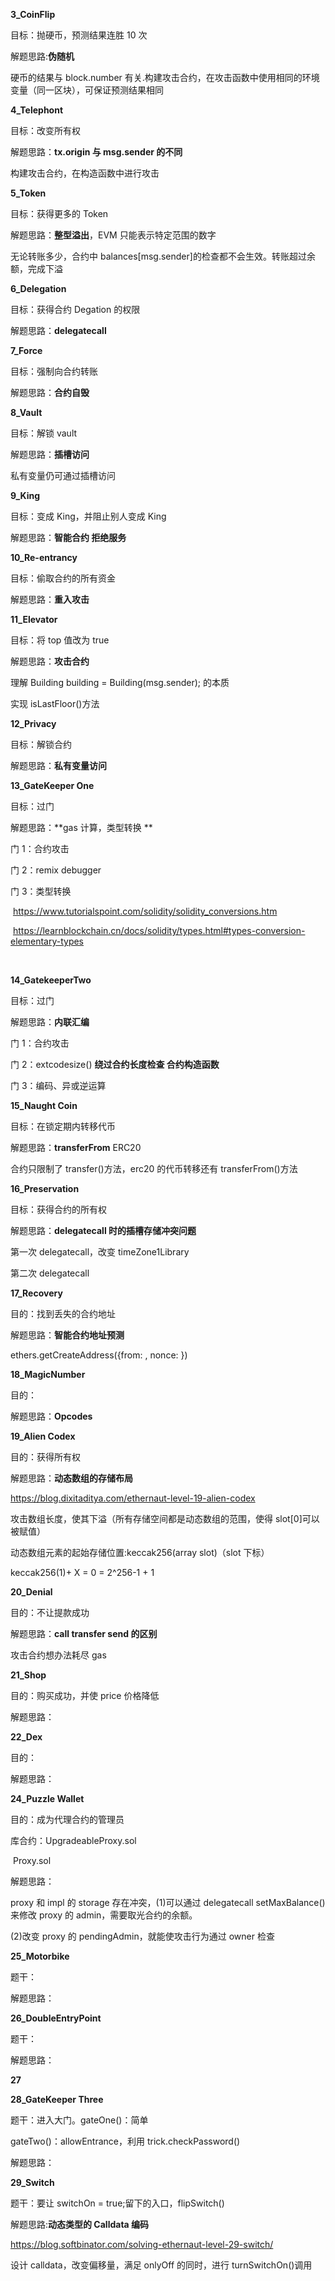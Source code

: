 **3_CoinFlip**

目标：抛硬币，预测结果连胜 10 次

解题思路:**伪随机**

硬币的结果与 block.number 有关.构建攻击合约，在攻击函数中使用相同的环境变量（同一区块），可保证预测结果相同

**4_Telephont**

目标：改变所有权

解题思路：**tx.origin 与 msg.sender 的不同**

构建攻击合约，在构造函数中进行攻击

**5_Token**

目标：获得更多的 Token

解题思路：**整型溢出**，EVM 只能表示特定范围的数字

无论转账多少，合约中 balances[msg.sender]的检查都不会生效。转账超过余额，完成下溢

**6_Delegation**

目标：获得合约 Degation 的权限

解题思路：**delegatecall**

**7_Force**

目标：强制向合约转账

解题思路：**合约自毁**

**8_Vault**

目标：解锁 vault

解题思路：**插槽访问**

私有变量仍可通过插槽访问

**9_King**

目标：变成 King，并阻止别人变成 King

解题思路：**智能合约 拒绝服务**

**10_Re-entrancy**

目标：偷取合约的所有资金

解题思路：**重入攻击**

**11_Elevator**

目标：将 top 值改为 true

解题思路：**攻击合约**

理解 Building building = Building(msg.sender); 的本质

实现 isLastFloor()方法

**12_Privacy**

目标：解锁合约

解题思路：**私有变量访问**

**13_GateKeeper One**

目标：过门

解题思路：**gas 计算，类型转换 **

门 1：合约攻击

门 2：remix debugger

门 3：类型转换

​ https://www.tutorialspoint.com/solidity/solidity_conversions.htm

​ https://learnblockchain.cn/docs/solidity/types.html#types-conversion-elementary-types

​

**14_GatekeeperTwo**

目标：过门

解题思路：**内联汇编**

门 1：合约攻击

门 2：extcodesize() **绕过合约长度检查 合约构造函数**

门 3：编码、异或逆运算

**15_Naught Coin**

目标：在锁定期内转移代币

解题思路：**transferFrom** ERC20

合约只限制了 transfer()方法，erc20 的代币转移还有 transferFrom()方法

**16_Preservation**

目标：获得合约的所有权

解题思路：**delegatecall 时的插槽存储冲突问题**

第一次 delegatecall，改变 timeZone1Library

第二次 delegatecall

**17_Recovery**

目的：找到丢失的合约地址

解题思路：**智能合约地址预测**

ethers.getCreateAddress({from: , nonce: })

**18_MagicNumber**

目的：

解题思路：**Opcodes**

**19_Alien Codex**

目的：获得所有权

解题思路：**动态数组的存储布局**

https://blog.dixitaditya.com/ethernaut-level-19-alien-codex

攻击数组长度，使其下溢（所有存储空间都是动态数组的范围，使得 slot[0]可以被赋值）

动态数组元素的起始存储位置:keccak256(array slot)（slot 下标）

keccak256(1)+ X = 0 = 2^256-1 + 1

**20_Denial**

目的：不让提款成功

解题思路：**call transfer send 的区别**

攻击合约想办法耗尽 gas

**21_Shop**

目的：购买成功，并使 price 价格降低

解题思路：

**22_Dex**

目的：

解题思路：

**24_Puzzle Wallet**

目的：成为代理合约的管理员

库合约：UpgradeableProxy.sol

​ Proxy.sol

解题思路：

proxy 和 impl 的 storage 存在冲突，(1)可以通过 delegatecall setMaxBalance()来修改 proxy 的 admin，需要取光合约的余额。

(2)改变 proxy 的 pendingAdmin，就能使攻击行为通过 owner 检查

**25_Motorbike**

题干：

解题思路：

**26_DoubleEntryPoint**

题干：

解题思路：

**27**

**28_GateKeeper Three**

题干：进入大门。gateOne()：简单

gateTwo()：allowEntrance，利用 trick.checkPassword()

解题思路：

**29_Switch**

题干：要让 switchOn = true;留下的入口，flipSwitch()

解题思路:**动态类型的 Calldata 编码**

https://blog.softbinator.com/solving-ethernaut-level-29-switch/

设计 calldata，改变偏移量，满足 onlyOff 的同时，进行 turnSwitchOn()调用
